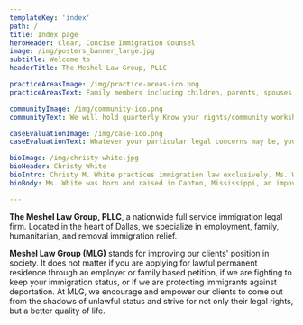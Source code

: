 ```yaml
---
templateKey: 'index'
path: /
title: Index page
heroHeader: Clear, Concise Immigration Counsel
image: /img/posters_banner_large.jpg
subtitle: Welcome to
headerTitle: The Meshel Law Group, PLLC

practiceAreasImage: /img/practice-areas-ico.png
practiceAreasText: Family members including children, parents, spouses, and fiancé(e)s may qualify for permanent residence based on their relationship to a U.S. citizen or lawful permanent resident.

communityImage: /img/community-ico.png
communityText: We will hold quarterly Know your rights/community workshop date, time, location and sign up sheet, we also post photos from previous workshops.

caseEvaluationImage: /img/case-ico.png
caseEvaluationText: Whatever your particular legal concerns may be, you can be confident that the we are here to help. If you would like to request a case evaluation, please email us or call our office at 469.333.3008

bioImage: /img/christy-white.jpg
bioHeader: Christy White
bioIntro: Christy M. White practices immigration law exclusively. Ms. White is the co-founder and managing partner of The Meshel Law Group, PLLC.
bioBody: Ms. White was born and raised in Canton, Mississippi, an impoverished and underprivileged city. Eager not to become a statistic of the environment, she excelled in academia and developed a passion for liberating others. Therefore, at the age of 10 she knew she wanted to become an attorney.

---
```


**The Meshel Law Group, PLLC**, a nationwide full
service immigration legal firm. Located in the heart of Dallas,
we specialize in employment, family, humanitarian, and removal
immigration relief.


**Meshel Law Group (MLG)** stands for improving our
  clients&#39; position in society. It does not matter if you are
  applying for lawful permanent residence through an employer or
  family based petition, if we are fighting to keep your immigration
  status, or if we are protecting immigrants against deportation.
  At MLG, we encourage and empower our clients to come out from the
  shadows of unlawful status and strive for not only their legal
  rights, but a better quality of life.
